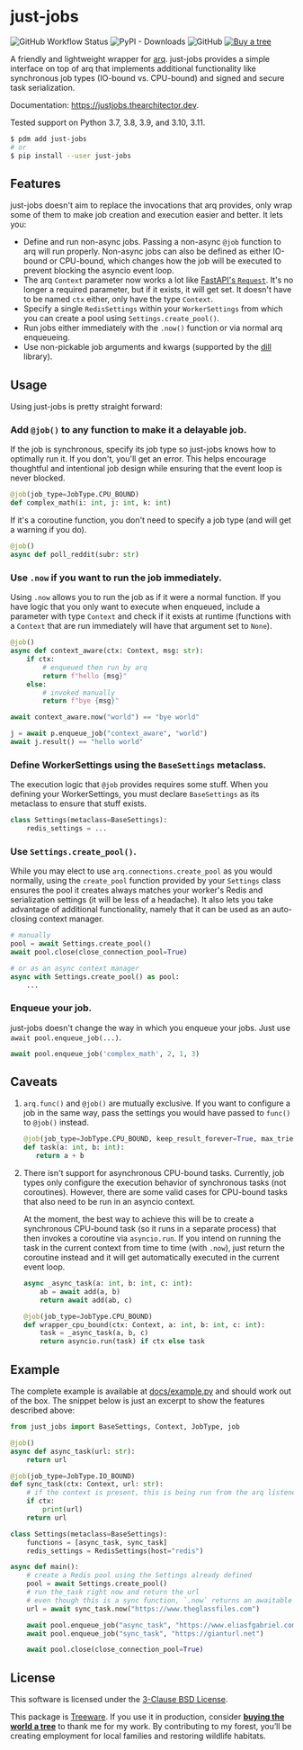 # just-jobs

![GitHub Workflow Status](https://img.shields.io/github/actions/workflow/status/thearchitector/just-jobs/ci.yaml?label=tests&style=flat-square)
![PyPI - Downloads](https://img.shields.io/pypi/dw/just-jobs?style=flat-square)
![GitHub](https://img.shields.io/github/license/thearchitector/just-jobs?style=flat-square)
[![Buy a tree](https://img.shields.io/badge/Treeware-%F0%9F%8C%B3-lightgreen?style=flat-square)](https://ecologi.com/eliasgabriel?r=6128126916bfab8bd051026c)

A friendly and lightweight wrapper for [arq](https://arq-docs.helpmanual.io). just-jobs provides a simple interface on top of arq that implements additional functionality like synchronous job types (IO-bound vs. CPU-bound) and signed and secure task serialization.

Documentation: <https://justjobs.thearchitector.dev>.

Tested support on Python 3.7, 3.8, 3.9, and 3.10, 3.11.

```sh
$ pdm add just-jobs
# or
$ pip install --user just-jobs
```

## Features

just-jobs doesn't aim to replace the invocations that arq provides, only wrap some of them to make job creation and execution easier and better. It lets you:

- Define and run non-async jobs. Passing a non-async `@job` function to arq will run properly. Non-async jobs can also be defined as either IO-bound or CPU-bound, which changes how the job will be executed to prevent blocking the asyncio event loop.
- The arq `Context` parameter now works a lot like [FastAPI's `Request`](https://fastapi.tiangolo.com/advanced/using-request-directly/). It's no longer a required parameter, but if it exists, it will get set. It doesn't have to be named `ctx` either, only have the type `Context`.
- Specify a single `RedisSettings` within your `WorkerSettings` from which you can create a pool using `Settings.create_pool()`.
- Run jobs either immediately with the `.now()` function or via normal arq enqueueing.
- Use non-pickable job arguments and kwargs (supported by the [dill](http://dill.rtfd.io/) library).

## Usage

Using just-jobs is pretty straight forward:

### Add `@job()` to any function to make it a delayable job.

If the job is synchronous, specify its job type so just-jobs knows how to optimally run it. If you don't, you'll get an error. This helps encourage thoughtful and intentional job design while ensuring that the event loop is never blocked.

```python
@job(job_type=JobType.CPU_BOUND)
def complex_math(i: int, j: int, k: int)
```

If it's a coroutine function, you don't need to specify a job type (and will get a warning if you do).

```python
@job()
async def poll_reddit(subr: str)
```

### Use `.now` if you want to run the job immediately.

Using `.now` allows you to run the job as if it were a normal function. If you have logic that you only want to execute when enqueued, include a parameter with type `Context` and check if it exists at runtime (functions with a `Context` that are run immediately will have that argument set to `None`).

```python
@job()
async def context_aware(ctx: Context, msg: str):
    if ctx:
        # enqueued then run by arq
        return f"hello {msg}"
    else:
        # invoked manually
        return f"bye {msg}"

await context_aware.now("world") == "bye world"

j = await p.enqueue_job("context_aware", "world")
await j.result() == "hello world"
```

### Define WorkerSettings using the `BaseSettings` metaclass.

The execution logic that `@job` provides requires some stuff. When you defining your WorkerSettings, you must declare `BaseSettings` as its metaclass to ensure that stuff exists.

```python
class Settings(metaclass=BaseSettings):
    redis_settings = ...
```

### Use `Settings.create_pool()`.

While you may elect to use `arq.connections.create_pool` as you would normally, using the `create_pool` function provided by your `Settings` class ensures the pool it creates always matches your worker's Redis and serialization settings (it will be less of a headache). It also lets you take advantage of additional functionality, namely that it can be used as an auto-closing context manager.

```python
# manually
pool = await Settings.create_pool()
await pool.close(close_connection_pool=True)

# or as an async context manager
async with Settings.create_pool() as pool:
    ...
```

### Enqueue your job.

just-jobs doesn't change the way in which you enqueue your jobs. Just use `await pool.enqueue_job(...)`.

```python
await pool.enqueue_job('complex_math', 2, 1, 3)
```

## Caveats

1. `arq.func()` and `@job()` are mutually exclusive. If you want to configure a job in the same way, pass the settings you would have passed to `func()` to `@job()` instead.

   ```python
   @job(job_type=JobType.CPU_BOUND, keep_result_forever=True, max_tries=10)
   def task(a: int, b: int):
      return a + b
   ```

2. There isn't support for asynchronous CPU-bound tasks. Currently, job types only configure the execution behavior of synchronous tasks (not coroutines). However, there are some valid cases for CPU-bound tasks that also need to be run in an asyncio context.

   At the moment, the best way to achieve this will be to create a synchronous CPU-bound task (so it runs in a separate process) that then invokes a coroutine via `asyncio.run`. If you intend on running the task in the current context from time to time (with `.now`), just return the coroutine instead and it will get automatically executed in the current event loop.

   ```python
   async _async_task(a: int, b: int, c: int):
       ab = await add(a, b)
       return await add(ab, c)

   @job(job_type=JobType.CPU_BOUND)
   def wrapper_cpu_bound(ctx: Context, a: int, b: int, c: int):
       task = _async_task(a, b, c)
       return asyncio.run(task) if ctx else task
   ```

## Example

The complete example is available at [docs/example.py](https://github.com/thearchitector/just-jobs/blob/main/docs/example.py) and should work out of the box. The snippet below is just an excerpt to show the features described above:

```python
from just_jobs import BaseSettings, Context, JobType, job

@job()
async def async_task(url: str):
    return url

@job(job_type=JobType.IO_BOUND)
def sync_task(ctx: Context, url: str):
    # if the context is present, this is being run from the arq listener
    if ctx:
        print(url)
    return url

class Settings(metaclass=BaseSettings):
    functions = [async_task, sync_task]
    redis_settings = RedisSettings(host="redis")

async def main():
    # create a Redis pool using the Settings already defined
    pool = await Settings.create_pool()
    # run the_task right now and return the url
    # even though this is a sync function, `.now` returns an awaitable
    url = await sync_task.now("https://www.theglassfiles.com")

    await pool.enqueue_job("async_task", "https://www.eliasfgabriel.com")
    await pool.enqueue_job("sync_task", "https://gianturl.net")

    await pool.close(close_connection_pool=True)
```

## License

This software is licensed under the [3-Clause BSD License](LICENSE).

This package is [Treeware](https://treeware.earth). If you use it in production, consider [**buying the world a tree**](https://ecologi.com/eliasgabriel?r=6128126916bfab8bd051026c) to thank me for my work. By contributing to my forest, you’ll be creating employment for local families and restoring wildlife habitats.
